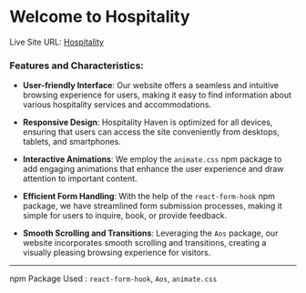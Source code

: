 # Welcome to Hospitality 

Live Site URL: [Hospitality ](https://www.hospitalityhaven.com)

### Features and Characteristics:

- **User-friendly Interface**: Our website offers a seamless and intuitive browsing experience for users, making it easy to find information about various hospitality services and accommodations.
  
- **Responsive Design**: Hospitality Haven is optimized for all devices, ensuring that users can access the site conveniently from desktops, tablets, and smartphones.
  
- **Interactive Animations**: We employ the `animate.css` npm package to add engaging animations that enhance the user experience and draw attention to important content.
  
- **Efficient Form Handling**: With the help of the `react-form-hook` npm package, we have streamlined form submission processes, making it simple for users to inquire, book, or provide feedback.
  
- **Smooth Scrolling and Transitions**: Leveraging the `Aos` package, our website incorporates smooth scrolling and transitions, creating a visually pleasing browsing experience for visitors.
  
---

npm Package Used : `react-form-hook`, `Aos`, `animate.css`
